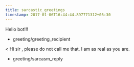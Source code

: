 ```yaml
---
title: sarcastic_greetings
timestamp: 2017-01-06T16:44:44.897771312+05:30
---
```


Hello bot!!!
* greeting/greeting_recipient

< Hi sir , please do not call me that. I am as real as you are.
* greeting/sarcasm_reply
